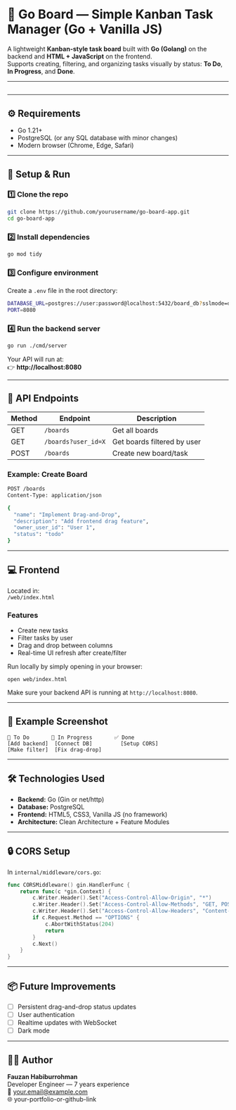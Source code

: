 # 🧩 Go Board — Simple Kanban Task Manager (Go + Vanilla JS)

A lightweight **Kanban-style task board** built with **Go (Golang)** on the backend and **HTML + JavaScript** on the frontend.  
Supports creating, filtering, and organizing tasks visually by status: **To Do**, **In Progress**, and **Done**.

---

##
---

## ⚙️ Requirements

- Go 1.21+
- PostgreSQL (or any SQL database with minor changes)
- Modern browser (Chrome, Edge, Safari)

---

## 🚀 Setup & Run

### 1️⃣ Clone the repo

```bash
git clone https://github.com/yourusername/go-board-app.git
cd go-board-app
```

### 2️⃣ Install dependencies

```bash
go mod tidy
```

### 3️⃣ Configure environment

Create a `.env` file in the root directory:

```bash
DATABASE_URL=postgres://user:password@localhost:5432/board_db?sslmode=disable
PORT=8080
```

### 4️⃣ Run the backend server

```bash
go run ./cmd/server
```

Your API will run at:  
👉 **http://localhost:8080**

---

## 🧠 API Endpoints

| Method | Endpoint           | Description                 |
|--------|--------------------|-----------------------------|
| GET    | `/boards`          | Get all boards              |
| GET    | `/boards?user_id=X`| Get boards filtered by user |
| POST   | `/boards`          | Create new board/task       |

### Example: Create Board
```bash
POST /boards
Content-Type: application/json

{
  "name": "Implement Drag-and-Drop",
  "description": "Add frontend drag feature",
  "owner_user_id": "User 1",
  "status": "todo"
}
```

---

## 💻 Frontend

Located in:  
`/web/index.html`

### Features
- Create new tasks
- Filter tasks by user
- Drag and drop between columns
- Real-time UI refresh after create/filter

Run locally by simply opening in your browser:
```
open web/index.html
```

Make sure your backend API is running at `http://localhost:8080`.

---

## 🧩 Example Screenshot

```
📝 To Do       🚧 In Progress       ✅ Done
[Add backend]  [Connect DB]         [Setup CORS]
[Make filter]  [Fix drag-drop]
```

---

## 🛠️ Technologies Used

- **Backend:** Go (Gin or net/http)
- **Database:** PostgreSQL
- **Frontend:** HTML5, CSS3, Vanilla JS (no framework)
- **Architecture:** Clean Architecture + Feature Modules

---

## 🔒 CORS Setup

In `internal/middleware/cors.go`:
```go
func CORSMiddleware() gin.HandlerFunc {
    return func(c *gin.Context) {
        c.Writer.Header().Set("Access-Control-Allow-Origin", "*")
        c.Writer.Header().Set("Access-Control-Allow-Methods", "GET, POST, PUT, DELETE, OPTIONS")
        c.Writer.Header().Set("Access-Control-Allow-Headers", "Content-Type, Authorization")
        if c.Request.Method == "OPTIONS" {
            c.AbortWithStatus(204)
            return
        }
        c.Next()
    }
}
```

---

## 📦 Future Improvements

- [ ] Persistent drag-and-drop status updates  
- [ ] User authentication  
- [ ] Realtime updates with WebSocket  
- [ ] Dark mode  

---

## 👨‍💻 Author

**Fauzan Habiburrohman**  
Developer Engineer — 7 years experience  
📧 your.email@example.com  
🌐 your-portfolio-or-github-link
